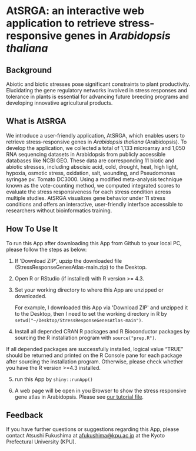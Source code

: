 # AtSRGA: an interactive web application to retrieve stress-responsive genes in _Arabidopsis thaliana_

## Background
Abiotic and biotic stresses pose significant constraints to plant productivity. Elucidating the gene regulatory networks involved in stress responses and tolerance in plants is essential for advancing future breeding programs and developing innovative agricultural products.

## What is AtSRGA
We introduce a user-friendly application, AtSRGA, which enables users to retrieve stress-responsive genes in _Arabidopsis thaliana_ (Arabidopsis). To develop the application, we collected a total of 1,133 microarray and 1,050 RNA sequencing datasets in Arabidopsis from publicly accessible databases like NCBI GEO. These data are corresponding 11 biotic and abiotic stresses, including abscisic acid, cold, drought, heat, high light, hypoxia, osmotic stress, oxidation, salt, wounding, and Pseudomonas syringae pv. Tomato DC3000. Using a modified meta-analysis technique known as the vote-counting method, we computed integrated scores to evaluate the stress responsiveness for each stress condition across multiple studies. AtSRGA visualizes gene behavior under 11 stress conditions and offers an interactive, user-friendly interface accessible to researchers without bioinformatics training.

## How To Use It
To run this App after downloading this App from Github to your local PC, please follow the steps as below:

1. If 'Download ZIP', upzip the downloaded file (StressResponseGenesAtlas-main.zip) to the Desktop.

2. Open R or RStudio (if installed) with R version >= 4.3.

3. Set your working directory to where this App are unzipped or downloaded. 

   For example, I downloaded this App via 'Download ZIP' and unzipped it to the Desktop, then I need to set the working directory in R by `setwd("~/Desktop/StressResponseGenesAtlas-main")`.
   
4. Install all depended CRAN R packages and R Bioconductor packages by sourcing the R installation program with `source("prep.R")`.

If all depended packages are successfully installed, logical value “TRUE” should be returned and printed on the R Console pane for each package after sourcing the installation program. Otherwise, please check whether you have the R version >=4.3 installed.
    
5. run this App by `shiny::runApp()`

6. A web page will be open in you Browser to show the stress responsive gene atlas in Arabidopsis. Please see [our tutorial file](https://github.com/fusk-kpu/StressResponseGenesAtlas/raw/main/AtSRGA_tutorial_en.pdf).

## Feedback
If you have further questions or suggestions regarding this App, please contact Atsushi Fukushima at afukushima@kpu.ac.jp at the Kyoto Prefectural University (KPU).
